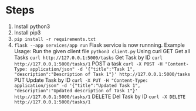 # Steps
1. Install python3
2. Install pip3
3. ```pip install -r requirements.txt```
4. ```flask --app services/app run```
Flask service is now runnning.
Example Usage:
Run the given client file
```python3 client.py```
Using curl
GET
Get all Tasks
```curl http://127.0.0.1:5000/tasks```
Get Task by ID
```curl http://127.0.0.1:5000/tasks/1```
POST a task
```curl -X POST -H "Content-Type: application/json" -d '{"title":"Task 1", "description":"Description of Task 1"}' http://127.0.0.1:5000/tasks```
PUT
Update Task by ID
```curl -X PUT -H "Content-Type: application/json" -d '{"title":"Updated Task 1", "description":"Updated description of Task 1"}' http://127.0.0.1:5000/tasks/1```
DELETE
Del Task by ID
```curl -X DELETE http://127.0.0.1:5000/tasks/1```

